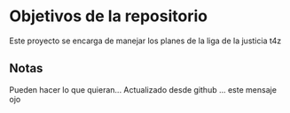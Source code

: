 # Objetivos de la repositorio

Este proyecto se encarga de manejar los planes de la liga de la justicia
t4z

## Notas
Pueden hacer lo que quieran...
Actualizado desde github ... este mensaje ojo
